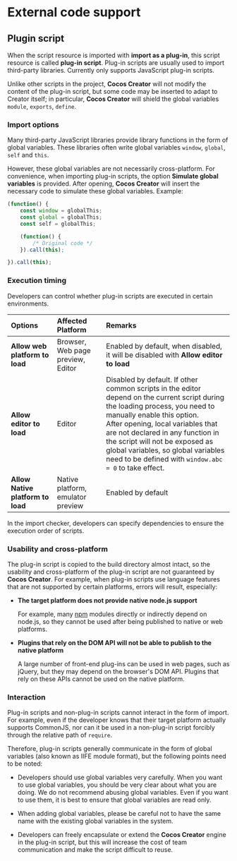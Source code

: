 # External code support

## Plugin script

When the script resource is imported with **import as a plug-in**, this script resource is called **plug-in script**. Plug-in scripts are usually used to import third-party libraries. Currently only supports JavaScript plug-in scripts.

Unlike other scripts in the project, **Cocos Creator** will not modify the content of the plug-in script, but some code may be inserted to adapt to Creator itself; in particular, **Cocos Creator** will shield the global variables `module`, `exports`, `define`.

### Import options

Many third-party JavaScript libraries provide library functions in the form of global variables. These libraries often write global variables `window`, `global`, `self` and `this`.

However, these global variables are not necessarily cross-platform. For convenience, when importing plug-in scripts, the option **Simulate global variables** is provided. After opening, **Cocos Creator** will insert the necessary code to simulate these global variables. Example:

```js
(function() {
    const window = globalThis;
    const global = globalThis;
    const self = globalThis;

    (function() {
        /* Original code */
    }).call(this);

}).call(this);
```

### Execution timing

Developers can control whether plug-in scripts are executed in certain environments.

| Options | Affected Platform | Remarks |
| :--------- | :---------- | :---------- |
| **Allow web platform to load** | Browser, Web page preview, Editor | Enabled by default, when disabled, it will be disabled with **Allow editor to load** |
| **Allow editor to load** | Editor | Disabled by default. If other common scripts in the editor depend on the current script during the loading process, you need to manually enable this option. <br>After opening, local variables that are not declared in any function in the script will not be exposed as global variables, so global variables need to be defined with `window.abc = 0` to take effect. |
| **Allow Native platform to load** | Native platform, emulator preview | Enabled by default |

In the import checker, developers can specify dependencies to ensure the execution order of scripts.

### Usability and cross-platform

The plug-in script is copied to the build directory almost intact, so the usability and cross-platform of the plug-in script are not guaranteed by **Cocos Creator**. For example, when plug-in scripts use language features that are not supported by certain platforms, errors will result, especially:

- **The target platform does not provide native node.js support**

  For example, many [npm](https://www.npmjs.com/) modules directly or indirectly depend on node.js, so they cannot be used after being published to native or web platforms.

- **Plugins that rely on the DOM API will not be able to publish to the native platform**

  A large number of front-end plug-ins can be used in web pages, such as jQuery, but they may depend on the browser's DOM API. Plugins that rely on these APIs cannot be used on the native platform.

### Interaction

Plug-in scripts and non-plug-in scripts cannot interact in the form of import. For example, even if the developer knows that their target platform actually supports CommonJS, nor can it be used in a non-plug-in script forcibly through the relative path of `require`.

Therefore, plug-in scripts generally communicate in the form of global variables (also known as IIFE module format), but the following points need to be noted:

- Developers should use global variables very carefully. When you want to use global variables, you should be very clear about what you are doing. We do not recommend abusing global variables. Even if you want to use them, it is best to ensure that global variables are read only.

- When adding global variables, please be careful not to have the same name with the existing global variables in the system.

- Developers can freely encapsulate or extend the **Cocos Creator** engine in the plug-in script, but this will increase the cost of team communication and make the script difficult to reuse.
